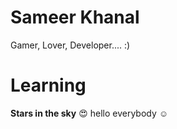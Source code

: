 # Sameer Khanal
Gamer, Lover, Developer.... :)
# Learning
**Stars in the sky** 
:heart_eyes: hello everybody :relaxed: